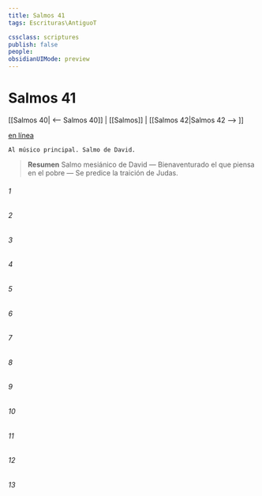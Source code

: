 ```yaml
---
title: Salmos 41
tags: Escrituras\AntiguoT

cssclass: scriptures
publish: false
people:
obsidianUIMode: preview
---
```


# Salmos 41
[[Salmos 40| <-- Salmos 40]] | [[Salmos]] | [[Salmos 42|Salmos 42 --> ]]

[en línea](https://churchofjesuschrist.org/study/scriptures/ot/ps/41?lang=spa)

```
Al músico principal. Salmo de David.
```

> __Resumen__
Salmo mesiánico de David — Bienaventurado el que piensa en el pobre — Se predice la traición de Judas.

###### 1 


###### 2 


###### 3 


###### 4 


###### 5 


###### 6 


###### 7 


###### 8 


###### 9 


###### 10 


###### 11 


###### 12 


###### 13 


